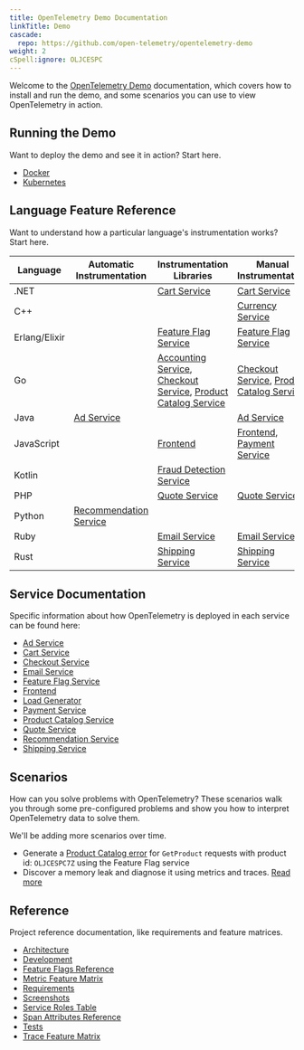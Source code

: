```yaml
---
title: OpenTelemetry Demo Documentation
linkTitle: Demo
cascade:
  repo: https://github.com/open-telemetry/opentelemetry-demo
weight: 2
cSpell:ignore: OLJCESPC
---
```


Welcome to the [OpenTelemetry Demo](/ecosystem/demo/) documentation, which
covers how to install and run the demo, and some scenarios you can use to view
OpenTelemetry in action.

## Running the Demo

Want to deploy the demo and see it in action? Start here.

- [Docker](docker-deployment/)
- [Kubernetes](kubernetes-deployment/)

## Language Feature Reference

Want to understand how a particular language's instrumentation works? Start
here.

| Language      | Automatic Instrumentation                          | Instrumentation Libraries                                                                                                                | Manual Instrumentation                                                                       |
| ------------- | -------------------------------------------------- | ---------------------------------------------------------------------------------------------------------------------------------------- | -------------------------------------------------------------------------------------------- |
| .NET          |                                                    | [Cart Service](services/cart/)                                                                                                           | [Cart Service](services/cart/)                                                               |
| C++           |                                                    |                                                                                                                                          | [Currency Service](services/currency/)                                                       |
| Erlang/Elixir |                                                    | [Feature Flag Service](services/feature-flag/)                                                                                           | [Feature Flag Service](services/feature-flag/)                                               |
| Go            |                                                    | [Accounting Service](services/accounting/), [Checkout Service](services/checkout/), [Product Catalog Service](services/product-catalog/) | [Checkout Service](services/checkout/), [Product Catalog Service](services/product-catalog/) |
| Java          | [Ad Service](services/ad/)                         |                                                                                                                                          | [Ad Service](services/ad/)                                                                   |
| JavaScript    |                                                    | [Frontend](services/frontend/)                                                                                                           | [Frontend](services/frontend/), [Payment Service](services/payment/)                         |
| Kotlin        |                                                    | [Fraud Detection Service](services/fraud-detection/)                                                                                     |                                                                                              |
| PHP           |                                                    | [Quote Service](services/quote/)                                                                                                         | [Quote Service](services/quote/)                                                             |
| Python        | [Recommendation Service](services/recommendation/) |                                                                                                                                          |                                            |
| Ruby          |                                                    | [Email Service](services/email/)                                                                                                         | [Email Service](services/email/)                                                             |
| Rust          |                                                    | [Shipping Service](services/shipping/)                                                                                                   | [Shipping Service](services/shipping/)                                                       |

## Service Documentation

Specific information about how OpenTelemetry is deployed in each service can be
found here:

- [Ad Service](services/ad/)
- [Cart Service](services/cart/)
- [Checkout Service](services/checkout/)
- [Email Service](services/email/)
- [Feature Flag Service](services/feature-flag/)
- [Frontend](services/frontend/)
- [Load Generator](services/load-generator/)
- [Payment Service](services/payment/)
- [Product Catalog Service](services/product-catalog/)
- [Quote Service](services/quote/)
- [Recommendation Service](services/recommendation/)
- [Shipping Service](services/shipping/)

## Scenarios

How can you solve problems with OpenTelemetry? These scenarios walk you through
some pre-configured problems and show you how to interpret OpenTelemetry data to
solve them.

We'll be adding more scenarios over time.

- Generate a [Product Catalog error](feature-flags) for `GetProduct` requests
  with product id: `OLJCESPC7Z` using the Feature Flag service
- Discover a memory leak and diagnose it using metrics and traces.
  [Read more](scenarios/recommendation-cache/)

## Reference

Project reference documentation, like requirements and feature matrices.

- [Architecture](architecture/)
- [Development](development/)
- [Feature Flags Reference](feature-flags/)
- [Metric Feature Matrix](metric-features/)
- [Requirements](./requirements/)
- [Screenshots](screenshots/)
- [Service Roles Table](service-table/)
- [Span Attributes Reference](manual-span-attributes/)
- [Tests](tests/)
- [Trace Feature Matrix](trace-features/)
